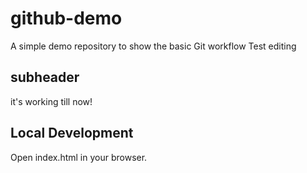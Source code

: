 # github-demo
A simple demo repository to show the basic Git workflow 
Test editing

## subheader
it's working till now!

## Local Development 
Open index.html in your browser. 
